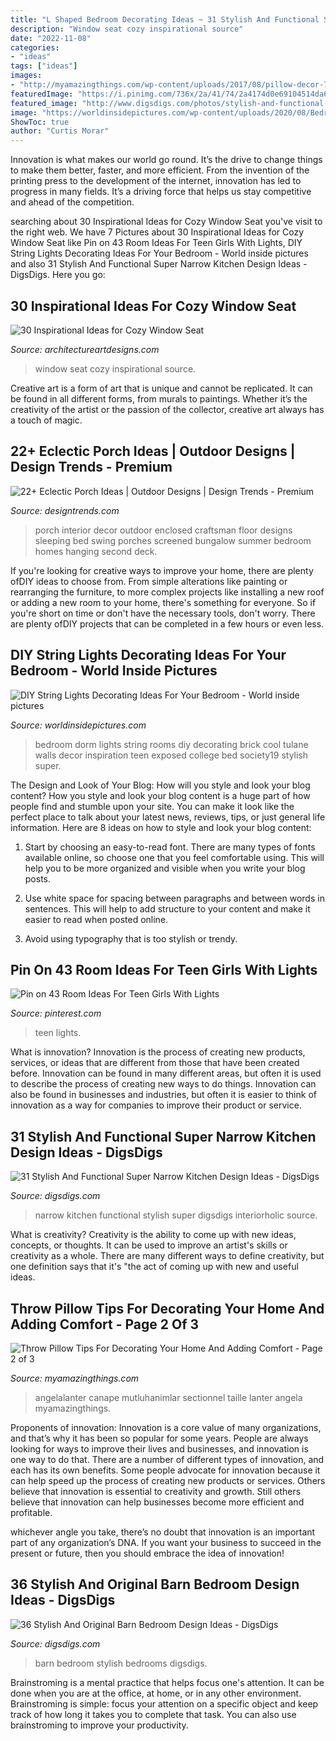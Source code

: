 ```yaml
---
title: "L Shaped Bedroom Decorating Ideas ~ 31 Stylish And Functional Super Narrow Kitchen Design Ideas"
description: "Window seat cozy inspirational source"
date: "2022-11-08"
categories:
- "ideas"
tags: ["ideas"]
images:
- "http://myamazingthings.com/wp-content/uploads/2017/08/pillow-decor-7-920x1378.jpg"
featuredImage: "https://i.pinimg.com/736x/2a/41/74/2a4174d0e69104514da69a055c275b00.jpg"
featured_image: "http://www.digsdigs.com/photos/stylish-and-functional-narrow-kitchen-design-ideas-12-554x834.jpg"
image: "https://worldinsidepictures.com/wp-content/uploads/2020/08/Bedroom-string-lights-during-the-day--1024x768.jpeg"
ShowToc: true
author: "Curtis Morar"
---
```



Innovation is what makes our world go round. It’s the drive to change things to make them better, faster, and more efficient. From the invention of the printing press to the development of the internet, innovation has led to progress in many fields. It’s a driving force that helps us stay competitive and ahead of the competition.

	

		
searching about 30 Inspirational Ideas for Cozy Window Seat you've visit to the right web. We have 7 Pictures about 30 Inspirational Ideas for Cozy Window Seat like Pin on 43 Room Ideas For Teen Girls With Lights, DIY String Lights Decorating Ideas For Your Bedroom - World inside pictures and also 31 Stylish And Functional Super Narrow Kitchen Design Ideas - DigsDigs. Here you go:
		
    
## 30 Inspirational Ideas For Cozy Window Seat

<img loading=lazy src="https://www.architectureartdesigns.com/wp-content/uploads/2013/07/howellcustombuild._com.jpg" onerror="this.onerror=null;this.src='https://tse1.mm.bing.net/th?id=OIP.eN3TTRrfYGF0IxSuB6UTQAHaLL&amp;pid=15.1';" alt="30 Inspirational Ideas for Cozy Window Seat">

_Source: architectureartdesigns.com_

>window seat cozy inspirational source. 

	

Creative art is a form of art that is unique and cannot be replicated. It can be found in all different forms, from murals to paintings. Whether it’s the creativity of the artist or the passion of the collector, creative art always has a touch of magic.

    
## 22+ Eclectic Porch Ideas | Outdoor Designs | Design Trends - Premium

<img loading=lazy src="https://images.designtrends.com/wp-content/uploads/2016/04/01124837/decor-for-small-front-porch.jpg" onerror="this.onerror=null;this.src='https://tse3.mm.bing.net/th?id=OIP.ZndE8IWOQUndZ4hkXYLrKwHaJ4&amp;pid=15.1';" alt="22+ Eclectic Porch Ideas | Outdoor Designs | Design Trends - Premium">

_Source: designtrends.com_

>porch interior decor outdoor enclosed craftsman floor designs sleeping bed swing porches screened bungalow summer bedroom homes hanging second deck. 

	

If you're looking for creative ways to improve your home, there are plenty ofDIY ideas to choose from. From simple alterations like painting or rearranging the furniture, to more complex projects like installing a new roof or adding a new room to your home, there's something for everyone. So if you're short on time or don't have the necessary tools, don't worry. There are plenty ofDIY projects that can be completed in a few hours or even less.

    
## DIY String Lights Decorating Ideas For Your Bedroom - World Inside Pictures

<img loading=lazy src="https://worldinsidepictures.com/wp-content/uploads/2020/08/Bedroom-string-lights-during-the-day--1024x768.jpeg" onerror="this.onerror=null;this.src='https://tse3.mm.bing.net/th?id=OIP.1PWp1X1JPtEJRLsaqHGz8gHaFj&amp;pid=15.1';" alt="DIY String Lights Decorating Ideas For Your Bedroom - World inside pictures">

_Source: worldinsidepictures.com_

>bedroom dorm lights string rooms diy decorating brick cool tulane walls decor inspiration teen exposed college bed society19 stylish super. 

	

The Design and Look of Your Blog: How will you style and look your blog content?
How you style and look your blog content is a huge part of how people find and stumble upon your site. You can make it look like the perfect place to talk about your latest news, reviews, tips, or just general life information. Here are 8 ideas on how to style and look your blog content:
1. Start by choosing an easy-to-read font. There are many types of fonts available online, so choose one that you feel comfortable using. This will help you to be more organized and visible when you write your blog posts.

2. Use white space for spacing between paragraphs and between words in sentences. This will help to add structure to your content and make it easier to read when posted online.

3. Avoid using typography that is too stylish or trendy.

    
## Pin On 43 Room Ideas For Teen Girls With Lights

<img loading=lazy src="https://i.pinimg.com/736x/2a/41/74/2a4174d0e69104514da69a055c275b00.jpg" onerror="this.onerror=null;this.src='https://tse2.mm.bing.net/th?id=OIP.c0CSoHhnOFoA27tW2NV0NgHaNJ&amp;pid=15.1';" alt="Pin on 43 Room Ideas For Teen Girls With Lights">

_Source: pinterest.com_

>teen lights. 

	

What is innovation?
Innovation is the process of creating new products, services, or ideas that are different from those that have been created before. Innovation can be found in many different areas, but often it is used to describe the process of creating new ways to do things. Innovation can also be found in businesses and industries, but often it is easier to think of innovation as a way for companies to improve their product or service.

    
## 31 Stylish And Functional Super Narrow Kitchen Design Ideas - DigsDigs

<img loading=lazy src="http://www.digsdigs.com/photos/stylish-and-functional-narrow-kitchen-design-ideas-12-554x834.jpg" onerror="this.onerror=null;this.src='https://tse1.mm.bing.net/th?id=OIP.Mfz5NgFu7gYU9TNfhJ85jwHaLJ&amp;pid=15.1';" alt="31 Stylish And Functional Super Narrow Kitchen Design Ideas - DigsDigs">

_Source: digsdigs.com_

>narrow kitchen functional stylish super digsdigs interiorholic source. 

	

What is creativity?
Creativity is the ability to come up with new ideas, concepts, or thoughts. It can be used to improve an artist's skills or creativity as a whole. There are many different ways to define creativity, but one definition says that it's "the act of coming up with new and useful ideas.

    
## Throw Pillow Tips For Decorating Your Home And Adding Comfort - Page 2 Of 3

<img loading=lazy src="http://myamazingthings.com/wp-content/uploads/2017/08/pillow-decor-7-920x1378.jpg" onerror="this.onerror=null;this.src='https://tse3.mm.bing.net/th?id=OIP.0thGW-tpsG7XvVtZLcIqxwHaLF&amp;pid=15.1';" alt="Throw Pillow Tips For Decorating Your Home And Adding Comfort - Page 2 of 3">

_Source: myamazingthings.com_

>angelalanter canape mutluhanimlar sectionnel taille lanter angela myamazingthings. 

	

Proponents of innovation:
Innovation is a core value of many organizations, and that’s why it has been so popular for some years. People are always looking for ways to improve their lives and businesses, and innovation is one way to do that. There are a number of different types of innovation, and each has its own benefits.
Some people advocate for innovation because it can help speed up the process of creating new products or services. Others believe that innovation is essential to creativity and growth. Still others believe that innovation can help businesses become more efficient and profitable.

 whichever angle you take, there’s no doubt that innovation is an important part of any organization’s DNA. If you want your business to succeed in the present or future, then you should embrace the idea of innovation!

    
## 36 Stylish And Original Barn Bedroom Design Ideas - DigsDigs

<img loading=lazy src="https://www.digsdigs.com/photos/stylish-and-original-barn-bedrooms-15.jpg" onerror="this.onerror=null;this.src='https://tse1.mm.bing.net/th?id=OIP.hgo2EsYSMfvFPP3uGMeBWgHaLH&amp;pid=15.1';" alt="36 Stylish And Original Barn Bedroom Design Ideas - DigsDigs">

_Source: digsdigs.com_

>barn bedroom stylish bedrooms digsdigs. 

	

Brainstroming is a mental practice that helps focus one's attention. It can be done when you are at the office, at home, or in any other environment. Brainstroming is simple: focus your attention on a specific object and keep track of how long it takes you to complete that task. You can also use brainstroming to improve your productivity.

